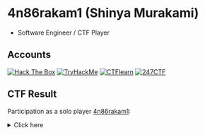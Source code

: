 # 4n86rakam1 (Shinya Murakami)

- Software Engineer / CTF Player

## Accounts

[![Hack The Box](https://www.hackthebox.com/badge/image/1048160)](https://app.hackthebox.com/profile/1048160)
[![TryHackMe](https://tryhackme-badges.s3.amazonaws.com/4n86rakam1.png)](https://tryhackme.com/p/4n86rakam1)
[![CTFlearn](https://img.shields.io/badge/CTFLearn-131316?style=for-the-badge)](https://ctflearn.com/user/4n86rakam1)
[![247CTF](https://img.shields.io/badge/247CTF-e87638?style=for-the-badge)](https://247ctf.com/progress/4n86rakam1)

## CTF Result

Participation as a solo player [4n86rakam1](https://ctftime.org/user/108441):

<details><summary>Click here</summary>

| CTF                                                                                                                       | Rank                                                                                                | My Writeup                                                                     | Remark                                                   |
|---------------------------------------------------------------------------------------------------------------------------|-----------------------------------------------------------------------------------------------------|--------------------------------------------------------------------------------|----------------------------------------------------------|
| [NahamCon CTF 2024](https://ctftime.org/event/2364)                                                                       | 123/2653                                                                                            | [GitHub](https://github.com/4n86rakam1/writeup/tree/main/NahamCon_CTF_2024)    | [Certificate](img/certificate/NahamCon_2024_CTF.png)     |
| [Grey Cat The Flag 2024 Qualifiers](https://ctftime.org/event/2242)                                                       | 118/407                                                                                             |                                                                                |                                                          |
| [LINE CTF 2024](https://ctftime.org/event/2119)                                                                           | 57/865                                                                                              | [GitHub](https://github.com/4n86rakam1/writeup/tree/main/LINE_CTF_2024)        |                                                          |
| [1753CTF 2024](https://ctftime.org/event/2234)                                                                            | 23/203                                                                                              | [GitHub](https://github.com/4n86rakam1/writeup/tree/main/1753CTF_2024)         |                                                          |
| [Cyber Apocalypse 2024: Hacker Royale](https://ctf.hackthebox.com/event/details/cyber-apocalypse-2024-hacker-royale-1386) | 898/5693                                                                                            |                                                                                | [Certificate](img/certificate/Cyber_Apocalypse_2024.pdf) |
| [防衛省サイバーコンテスト 2024](https://vlc-cybercontest.com/)                                                            | 13/314                                                                                              |                                                                                |                                                          |
| [UofTCTF 2024](https://ctftime.org/event/2219)                                                                            | 45/1225                                                                                             | [GitHub](https://github.com/4n86rakam1/writeup/tree/main/UofTCTF_2024)         |                                                          |
| [IrisCTF 2024](https://ctftime.org/event/2085)                                                                            | 67/1207                                                                                             | [GitHub](https://github.com/4n86rakam1/writeup/tree/main/IrisCTF_2024)         |                                                          |
| [Wargames.MY 2023 CTF](https://ctftime.org/event/2203)                                                                    | 6/41                                                                                                | [GitHub](https://github.com/4n86rakam1/writeup/tree/main/Wargames.MY_2023_CTF) | First Blood: myCloud                                     |
| [snakeCTF 2023](https://ctftime.org/event/2158)                                                                           | 18/180                                                                                              | [GitHub](https://github.com/4n86rakam1/writeup/tree/main/snakeCTF_2023)        |                                                          |
| [TUCTF 2023](https://ctftime.org/event/2173)                                                                              | 51/764                                                                                              | [GitHub](https://github.com/4n86rakam1/writeup/tree/main/TUCTF_2023)           |                                                          |
| [GlacierCTF 2023](https://ctftime.org/event/1992)                                                                         | 80/831                                                                                              | [GitHub](https://github.com/4n86rakam1/writeup/tree/main/GlacierCTF_2023)      |                                                          |
| [1337UP LIVE CTF](https://ctftime.org/event/2134/)                                                                        | 72/691                                                                                              | [GitHub](https://github.com/4n86rakam1/writeup/tree/main/1337UP_LIVE_CTF_2023) |                                                          |
| [CakeCTF 2023](https://ctftime.org/event/1973)                                                                            | 174/729                                                                                             | [GitHub](https://github.com/4n86rakam1/writeup/tree/main/CakeCTF_2023)         |                                                          |
| [Huntress CTF 2023](https://huntress.ctf.games/)                                                                          | 112/4210                                                                                            | [GitHub](https://github.com/4n86rakam1/writeup/tree/main/Huntress_CTF_2023)    | [Certificate](img/certificate/HuntressCTF_2023.png)      |
| [Srdnlen CTF 2023](https://ctftime.org/event/2129)                                                                        | 33/151                                                                                              | [GitHub](https://github.com/4n86rakam1/writeup/tree/main/Srdnlen_CTF_2023)     |                                                          |
| [Hack The Boo 2023 - Competition](https://ctf.hackthebox.com/event/details/hack-the-boo-2023-competition-1238)            | 24/2265                                                                                             |                                                                                |                                                          |
| [N1CTF 2023](https://ctftime.org/event/2062)                                                                              | 55/707                                                                                              | [GitHub](https://github.com/4n86rakam1/writeup/tree/main/N1CTF_2023)           |                                                          |
| [TCP1P CTF 2023](https://ctftime.org/event/2001)                                                                          | 28/499                                                                                              | [GitHub](https://github.com/4n86rakam1/writeup/tree/main/TCP1PCTF_2023)        | [Certificate](img/certificate/TCP1PCTF_2023.png)         |
| [SunshineCTF 2023](https://ctftime.org/event/2079)                                                                        | 73/821                                                                                              | [GitHub](https://github.com/4n86rakam1/writeup/tree/main/SunshineCTF_2023)     |                                                          |
| [BuckeyeCTF 2023](https://ctftime.org/event/2074)                                                                         | 78/672                                                                                              | [GitHub](https://github.com/4n86rakam1/writeup/tree/main/BuckeyeCTF-2023)      |                                                          |
| [WaniCTF 2023](https://ctftime.org/event/1988)                                                                            | 96/840                                                                                              |                                                                                | [Certificate](img/certificate/WaniCTF_2023.jpg)          |
| [Kali Linux Puzzle Challenge](https://10year.kali.org/)                                                                   | [hall of fame](https://gitlab.com/kalilinux/documentation/10-year/-/blob/main/hall-of-fame.md?#L44) |                                                                                |                                                          |
| [LINE CTF 2023](https://ctftime.org/event/1716)                                                                           | 71/477                                                                                              |                                                                                |                                                          |
| [DiceCTF 2022](https://ctftime.org/event/1541)                                                                            | 411/1127                                                                                            |                                                                                |                                                          |
| [SECCON CTF 2021](https://ctftime.org/event/1458)                                                                         | 197/506                                                                                             |                                                                                |                                                          |
| [Winja CTF \| c0c0n 2021](https://ctftime.org/event/1477)                                                                 | 109/171                                                                                             |                                                                                |                                                          |
| [DownUnderCTF 2021 (Online)](https://ctftime.org/event/1312)                                                              | 591/1594                                                                                            |                                                                                |                                                          |
| [DEF CON CTF Qualifier 2021](https://ctftime.org/event/1254)                                                              | 140/433                                                                                             |                                                                                |                                                          |

</details>
